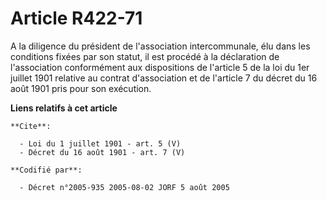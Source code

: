 # Article R422-71

A la diligence du président de l'association intercommunale, élu dans les conditions fixées par son statut, il est procédé à
la déclaration de l'association conformément aux dispositions de l'article 5 de la loi du 1er juillet 1901 relative au
contrat d'association et de l'article 7 du décret du 16 août 1901 pris pour son exécution.

**Liens relatifs à cet article**

	**Cite**:

	  - Loi du 1 juillet 1901 - art. 5 (V)
	  - Décret du 16 août 1901 - art. 7 (V)

	**Codifié par**:

	  - Décret n°2005-935 2005-08-02 JORF 5 août 2005
